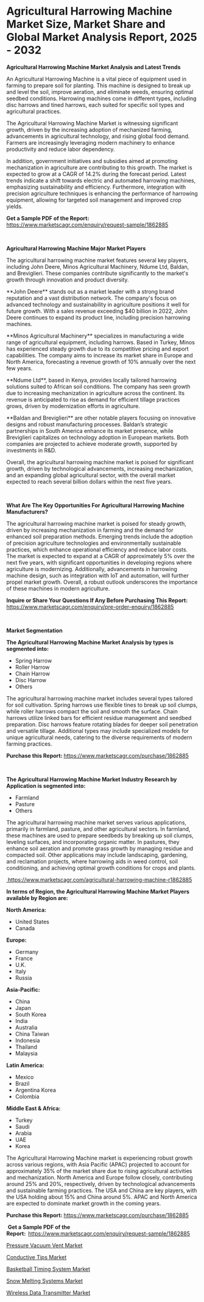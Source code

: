 <p><h1>Agricultural Harrowing Machine Market Size, Market Share and Global Market Analysis Report, 2025 - 2032</h1></p><p><strong>Agricultural Harrowing Machine Market Analysis and Latest Trends</strong></p>
<p><p>An Agricultural Harrowing Machine is a vital piece of equipment used in farming to prepare soil for planting. This machine is designed to break up and level the soil, improve aeration, and eliminate weeds, ensuring optimal seedbed conditions. Harrowing machines come in different types, including disc harrows and tined harrows, each suited for specific soil types and agricultural practices.</p><p>The Agricultural Harrowing Machine Market is witnessing significant growth, driven by the increasing adoption of mechanized farming, advancements in agricultural technology, and rising global food demand. Farmers are increasingly leveraging modern machinery to enhance productivity and reduce labor dependency. </p><p>In addition, government initiatives and subsidies aimed at promoting mechanization in agriculture are contributing to this growth. The market is expected to grow at a CAGR of 14.2% during the forecast period. Latest trends indicate a shift towards electric and automated harrowing machines, emphasizing sustainability and efficiency. Furthermore, integration with precision agriculture techniques is enhancing the performance of harrowing equipment, allowing for targeted soil management and improved crop yields.</p></p>
<p><strong>Get a Sample PDF of the Report:&nbsp;</strong> <a href="https://www.marketscagr.com/enquiry/request-sample/1862885?utm_campaign=1879&utm_medium=2&utm_source=Github&utm_content=ia&utm_term=28022025&utm_id=agricultural-harrowing-machine">https://www.marketscagr.com/enquiry/request-sample/1862885</a></p>
<p>&nbsp;</p>
<p><strong>Agricultural Harrowing Machine Major Market Players</strong></p>
<p><p>The agricultural harrowing machine market features several key players, including John Deere, Minos Agricultural Machinery, Ndume Ltd, Baldan, and Breviglieri. These companies contribute significantly to the market's growth through innovation and product diversity.</p><p>**John Deere** stands out as a market leader with a strong brand reputation and a vast distribution network. The company's focus on advanced technology and sustainability in agriculture positions it well for future growth. With a sales revenue exceeding $40 billion in 2022, John Deere continues to expand its product line, including precision harrowing machines.</p><p>**Minos Agricultural Machinery** specializes in manufacturing a wide range of agricultural equipment, including harrows. Based in Turkey, Minos has experienced steady growth due to its competitive pricing and export capabilities. The company aims to increase its market share in Europe and North America, forecasting a revenue growth of 10% annually over the next few years.</p><p>**Ndume Ltd**, based in Kenya, provides locally tailored harrowing solutions suited to African soil conditions. The company has seen growth due to increasing mechanization in agriculture across the continent. Its revenue is anticipated to rise as demand for efficient tillage practices grows, driven by modernization efforts in agriculture.</p><p>**Baldan and Breviglieri** are other notable players focusing on innovative designs and robust manufacturing processes. Baldan’s strategic partnerships in South America enhance its market presence, while Breviglieri capitalizes on technology adoption in European markets. Both companies are projected to achieve moderate growth, supported by investments in R&D.</p><p>Overall, the agricultural harrowing machine market is poised for significant growth, driven by technological advancements, increasing mechanization, and an expanding global agricultural sector, with the overall market expected to reach several billion dollars within the next five years.</p></p>
<p>&nbsp;</p>
<p><strong>What Are The Key Opportunities For Agricultural Harrowing Machine Manufacturers?</strong></p>
<p><p>The agricultural harrowing machine market is poised for steady growth, driven by increasing mechanization in farming and the demand for enhanced soil preparation methods. Emerging trends include the adoption of precision agriculture technologies and environmentally sustainable practices, which enhance operational efficiency and reduce labor costs. The market is expected to expand at a CAGR of approximately 5% over the next five years, with significant opportunities in developing regions where agriculture is modernizing. Additionally, advancements in harrowing machine design, such as integration with IoT and automation, will further propel market growth. Overall, a robust outlook underscores the importance of these machines in modern agriculture.</p></p>
<p><strong>Inquire or Share Your Questions If Any Before Purchasing This Report:</strong> <a href="https://www.marketscagr.com/enquiry/pre-order-enquiry/1862885?utm_campaign=1879&utm_medium=2&utm_source=Github&utm_content=ia&utm_term=28022025&utm_id=agricultural-harrowing-machine">https://www.marketscagr.com/enquiry/pre-order-enquiry/1862885</a></p>
<p>&nbsp;</p>
<p><strong>Market Segmentation</strong></p>
<p><strong>The Agricultural Harrowing Machine Market Analysis by types is segmented into:</strong></p>
<p><ul><li>Spring Harrow</li><li>Roller Harrow</li><li>Chain Harrow</li><li>Disc Harrow</li><li>Others</li></ul></p>
<p><p>The agricultural harrowing machine market includes several types tailored for soil cultivation. Spring harrows use flexible tines to break up soil clumps, while roller harrows compact the soil and smooth the surface. Chain harrows utilize linked bars for efficient residue management and seedbed preparation. Disc harrows feature rotating blades for deeper soil penetration and versatile tillage. Additional types may include specialized models for unique agricultural needs, catering to the diverse requirements of modern farming practices.</p></p>
<p><strong>Purchase this Report:&nbsp;</strong><a href="https://www.marketscagr.com/purchase/1862885?utm_campaign=1879&utm_medium=2&utm_source=Github&utm_content=ia&utm_term=28022025&utm_id=agricultural-harrowing-machine">https://www.marketscagr.com/purchase/1862885</a></p>
<p>&nbsp;</p>
<p><strong>The Agricultural Harrowing Machine Market Industry Research by Application is segmented into:</strong></p>
<p><ul><li>Farmland</li><li>Pasture</li><li>Others</li></ul></p>
<p><p>The agricultural harrowing machine market serves various applications, primarily in farmland, pasture, and other agricultural sectors. In farmland, these machines are used to prepare seedbeds by breaking up soil clumps, leveling surfaces, and incorporating organic matter. In pastures, they enhance soil aeration and promote grass growth by managing residue and compacted soil. Other applications may include landscaping, gardening, and reclamation projects, where harrowing aids in weed control, soil conditioning, and achieving optimal growth conditions for crops and plants.</p></p>
<p><a href="https://www.marketscagr.com/agricultural-harrowing-machine-r1862885?utm_campaign=1879&utm_medium=2&utm_source=Github&utm_content=ia&utm_term=28022025&utm_id=agricultural-harrowing-machine">&nbsp;https://www.marketscagr.com/agricultural-harrowing-machine-r1862885</a></p>
<p><strong>In terms of Region, the Agricultural Harrowing Machine Market Players available by Region are:</strong></p>
<p>
    <p> <strong> North America: </strong>
        <ul>
            <li>United States</li>
            <li>Canada</li>
        </ul>
        </p> 
    <p> <strong> Europe: </strong>
        <ul>
            <li>Germany</li>
            <li>France</li>
            <li>U.K.</li>
            <li>Italy</li>
            <li>Russia</li>
        </ul>
        </p> 
    <p> <strong> Asia-Pacific: </strong>
        <ul>
            <li>China</li>
            <li>Japan</li>
            <li>South Korea</li>
            <li>India</li>
            <li>Australia</li>
            <li>China Taiwan</li>
            <li>Indonesia</li>
            <li>Thailand</li>
            <li>Malaysia</li>
        </ul>
        </p> 
    <p> <strong> Latin America: </strong>
        <ul>
            <li>Mexico</li>
            <li>Brazil</li>
            <li>Argentina Korea</li>
            <li>Colombia</li>
        </ul>
        </p> 
    <p> <strong> Middle East & Africa: </strong>
        <ul>
            <li>Turkey</li>
            <li>Saudi</li>
            <li>Arabia</li>
            <li>UAE</li>
            <li>Korea</li>
        </ul>
    </p>
    </p>
<p><p>The Agricultural Harrowing Machine market is experiencing robust growth across various regions, with Asia Pacific (APAC) projected to account for approximately 35% of the market share due to rising agricultural activities and mechanization. North America and Europe follow closely, contributing around 25% and 20%, respectively, driven by technological advancements and sustainable farming practices. The USA and China are key players, with the USA holding about 15% and China around 5%. APAC and North America are expected to dominate market growth in the coming years.</p></p>
<p><strong>Purchase this Report: </strong><a href="https://www.marketscagr.com/purchase/1862885?utm_campaign=1879&utm_medium=2&utm_source=Github&utm_content=ia&utm_term=28022025&utm_id=agricultural-harrowing-machine">https://www.marketscagr.com/purchase/1862885</a></p>
<p>&nbsp;<strong>Get a Sample PDF of the Report:&nbsp;&nbsp;</strong><a href="https://www.marketscagr.com/enquiry/request-sample/1862885?utm_campaign=1879&utm_medium=2&utm_source=Github&utm_content=ia&utm_term=28022025&utm_id=agricultural-harrowing-machine">https://www.marketscagr.com/enquiry/request-sample/1862885</a></p>
<p><strong></strong></p>
<p><p><a href="https://github.com/eymermanda0p/Market-Research-Report-List-1/blob/main/pressure-vacuum-vent-market.md?utm_campaign=1879&utm_medium=2&utm_source=Github&utm_content=ia&utm_term=28022025&utm_id=agricultural-harrowing-machine">Pressure Vacuum Vent Market</a></p><p><a href="https://github.com/sirayedantte/Market-Research-Report-List-1/blob/main/conductive-tips-market.md?utm_campaign=1879&utm_medium=2&utm_source=Github&utm_content=ia&utm_term=28022025&utm_id=agricultural-harrowing-machine">Conductive Tips Market</a></p><p><a href="https://github.com/herakterroem/Market-Research-Report-List-1/blob/main/basketball-timing-system-market.md?utm_campaign=1879&utm_medium=2&utm_source=Github&utm_content=ia&utm_term=28022025&utm_id=agricultural-harrowing-machine">Basketball Timing System Market</a></p><p><a href="https://github.com/debowflaggqw/Market-Research-Report-List-1/blob/main/snow-melting-systems-market.md?utm_campaign=1879&utm_medium=2&utm_source=Github&utm_content=ia&utm_term=28022025&utm_id=agricultural-harrowing-machine">Snow Melting Systems Market</a></p><p><a href="https://github.com/armsinwan/Market-Research-Report-List-1/blob/main/wireless-data-transmitter-market.md?utm_campaign=1879&utm_medium=2&utm_source=Github&utm_content=ia&utm_term=28022025&utm_id=agricultural-harrowing-machine">Wireless Data Transmitter Market</a></p></p>